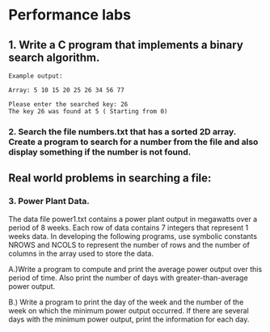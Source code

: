 # Performance labs 

## 1. Write a C program that implements a binary search algorithm.
```
Example output:

Array: 5 10 15 20 25 26 34 56 77

Please enter the searched key: 26
The key 26 was found at 5 ( Starting from 0)

```
### 2. Search the file numbers.txt  that has a sorted 2D array. Create a program to search for a number from the file and also display something if the number is not found. 


## Real world problems in searching a file:

### 3. Power Plant Data. 
The data file power1.txt contains a power plant output in megawatts over a period of 8 weeks. Each row of data contains 7 integers that represent 1 weeks data. In developing the following programs, use symbolic constants NROWS and NCOLS to represent the number of rows and the number of columns in the array used to store the data.

A.)Write a program to compute and print the average power output over this period of time. Also print the number of days with greater-than-average power output.

B.) Write a program to print the day of the week and the number of the week on which the minimum power output occurred. If there are several days with the minimum power output, print the information for each day.
